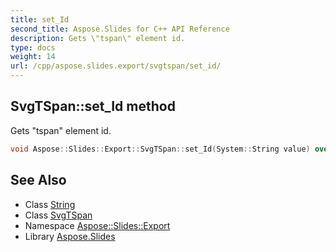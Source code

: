 ```yaml
---
title: set_Id
second_title: Aspose.Slides for C++ API Reference
description: Gets \"tspan\" element id.
type: docs
weight: 14
url: /cpp/aspose.slides.export/svgtspan/set_id/
---
```

## SvgTSpan::set_Id method


Gets \"tspan\" element id.

```cpp
void Aspose::Slides::Export::SvgTSpan::set_Id(System::String value) override
```

## See Also

* Class [String](../../../system/string/)
* Class [SvgTSpan](../)
* Namespace [Aspose::Slides::Export](../../)
* Library [Aspose.Slides](../../../)
